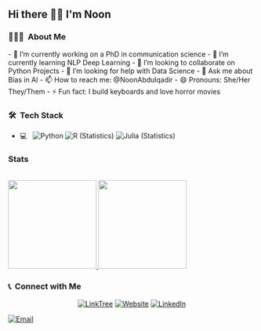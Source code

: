 <h2> Hi there 👋🏾 I'm Noon </h2>

<h3> 👩🏾‍💻 &nbsp;About Me </h3>
- 🔭 I’m currently working on a PhD in communication science
- 🌱 I’m currently learning NLP Deep Learning 
- 👯 I’m looking to collaborate on Python Projects
- 🤔 I’m looking for help with Data Science
- 💬 Ask me about Bias in AI
- 📫 How to reach me: @NoonAbdulqadir
- 😄 Pronouns: She/Her They/Them
- ⚡ Fun fact: I build keyboards and love horror movies

<h3> 🛠 &nbsp;Tech Stack </h3>

- 💻 &nbsp;
  ![Python](https://img.shields.io/badge/-Python-333333?style=flat&logo=python)
  ![R (Statistics)](https://img.shields.io/badge/-R-333333?style=flat&logo=R&logoColor=276DC3)
  ![Julia (Statistics)](https://img.shields.io/badge/-Julia-333333?style=flat&logo=Julia&logoColor=276DC3)

<h3> Stats </h3>
<br/>

<a href="https://github.com/AVS1508">
  <img height="180em" src="https://github-readme-stats.vercel.app/api?username=noon-abdulqadir&show_icons=true&theme=default" />
  <img height="180em" src="https://github-readme-stats.vercel.app/api/top-langs/?username=noon-abdulqadir&layout=compact&theme=default" />
</a>

<br/>

<h3> 📞 &nbsp;Connect with Me </h3>

<p align="center">
<a href="https://linktr.ee/"><img alt="LinkTree" src="https://img.shields.io/badge/linktree-blue?style=flat-square&logo=linktree"></a>
<a href="https://www.noon-abdulqadir.com/"><img alt="Website" src="https://img.shields.io/badge/Website-www.noon-abdulqadir.com-blue?style=flat-square&logo=google-chrome"></a>
<a href="https://www.linkedin.com/in/noon-abdulqadir/"><img alt="LinkedIn" src="https://img.shields.io/badge/LinkedIn-noon-abdulqadir-blue?style=flat-square&logo=linkedin"></a>

<a href="mailto:noon.abdulqadir@gmail.com"><img alt="Email" src="https://img.shields.io/badge/Email-noon.abdulqadir@gmail.com-blue?style=flat-square&logo=gmail"></a>
</p>
